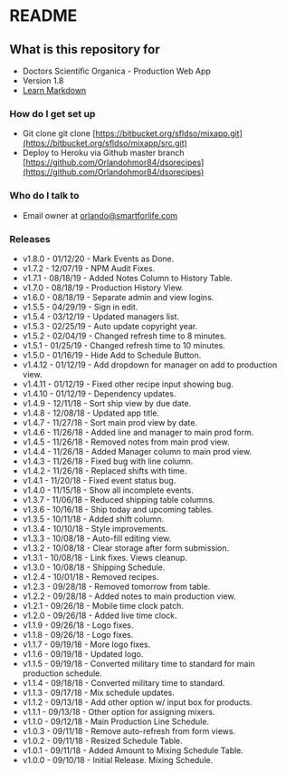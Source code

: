 # README #

## What is this repository for ##

* Doctors Scientific Organica - Production Web App
* Version 1.8
* [Learn Markdown](https://bitbucket.org/tutorials/markdowndemo)

### How do I get set up ###

* Git clone git clone [https://bitbucket.org/sfldso/mixapp.git](https://bitbucket.org/sfldso/mixapp/src.git)
* Deploy to Heroku via Github master branch [https://github.com/Orlandohmor84/dsorecipes](https://github.com/Orlandohmor84/dsorecipes)

### Who do I talk to ###

* Email owner at orlando@smartforlife.com

### Releases ###

* v1.8.0 - 01/12/20 - Mark Events as Done.
* v1.7.2 - 12/07/19 - NPM Audit Fixes.
* v1.7.1 - 08/18/19 - Added Notes Column to History Table.
* v1.7.0 - 08/18/19 - Production History View.
* v1.6.0 - 08/18/19 - Separate admin and view logins.
* v1.5.5 - 04/29/19 - Sign in edit.
* v1.5.4 - 03/12/19 - Updated managers list.
* v1.5.3 - 02/25/19 - Auto update copyright year.
* v1.5.2 - 02/04/19 - Changed refresh time to 8 minutes.
* v1.5.1 - 01/25/19 - Changed refresh time to 10 minutes.
* v1.5.0 - 01/16/19 - Hide Add to Schedule Button.
* v1.4.12 - 01/12/19 - Add dropdown for manager on add to production view.
* v1.4.11 - 01/12/19 - Fixed other recipe input showing bug.
* v1.4.10 - 01/12/19 - Dependency updates.
* v1.4.9 - 12/11/18 - Sort ship view by due date.
* v1.4.8 - 12/08/18 - Updated app title.
* v1.4.7 - 11/27/18 - Sort main prod view by date.
* v1.4.6 - 11/26/18 - Added line and manager to main prod form.
* v1.4.5 - 11/26/18 - Removed notes from main prod view.
* v1.4.4 - 11/26/18 - Added Manager column to main prod view.
* v1.4.3 - 11/26/18 - Fixed bug with line column.
* v1.4.2 - 11/26/18 - Replaced shifts with time.
* v1.4.1 - 11/20/18 - Fixed event status bug.
* v1.4.0 - 11/15/18 - Show all incomplete events.
* v1.3.7 - 11/06/18 - Reduced shipping table columns.
* v1.3.6 - 10/16/18 - Ship today and upcoming tables.
* v1.3.5 - 10/11/18 - Added shift column.
* v1.3.4 - 10/10/18 - Style improvements.
* v1.3.3 - 10/08/18 - Auto-fill editing view.
* v1.3.2 - 10/08/18 - Clear storage after form submission.
* v1.3.1 - 10/08/18 - Link fixes. Views cleanup.
* v1.3.0 - 10/08/18 - Shipping Schedule.
* v1.2.4 - 10/01/18 - Removed recipes.
* v1.2.3 - 09/28/18 - Removed tomorrow from table.
* v1.2.2 - 09/28/18 - Added notes to main production view.
* v1.2.1 - 09/26/18 - Mobile time clock patch.
* v1.2.0 - 09/26/18 - Added live time clock.
* v1.1.9 - 09/26/18 - Logo fixes.
* v1.1.8 - 09/26/18 - Logo fixes.
* v1.1.7 - 09/19/18 - More logo fixes.
* v1.1.6 - 09/19/18 - Updated logo.
* v1.1.5 - 09/19/18 - Converted military time to standard for main production schedule.
* v1.1.4 - 09/18/18 - Converted military time to standard.
* v1.1.3 - 09/17/18 - Mix schedule updates.
* v1.1.2 - 09/13/18 - Add other option w/ input box for products.
* v1.1.1 - 09/13/18 - Other option for assigning mixers.
* v1.1.0 - 09/12/18 - Main Production Line Schedule.
* v1.0.3 - 09/11/18 - Remove auto-refresh from form views.
* v1.0.2 - 09/11/18 - Resized Schedule Table.
* v1.0.1 - 09/11/18 - Added Amount to Mixing Schedule Table.
* v1.0.0 - 09/10/18 - Initial Release. Mixing Schedule.